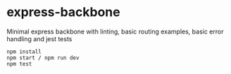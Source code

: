 # express-backbone

Minimal express backbone with linting, basic routing examples, basic error handling and jest tests

```
npm install
npm start / npm run dev
npm test
```
